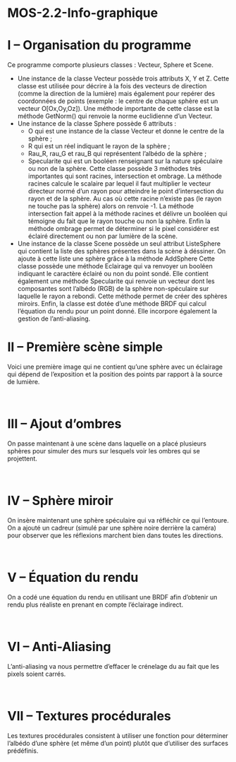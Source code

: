 # MOS-2.2-Info-graphique
# I – Organisation du programme
Ce programme comporte plusieurs classes : Vecteur, Sphere et Scene.
*	Une instance de la classe Vecteur possède trois attributs X, Y et Z. 
Cette classe est utilisée pour décrire à la fois des vecteurs de direction (comme la direction de la lumière) mais également pour repérer des coordonnées de points (exemple : le centre de chaque sphère est un vecteur O[Ox,Oy,Oz]).
Une méthode importante de cette classe est la méthode GetNorm() qui renvoie la norme euclidienne d’un Vecteur.
* Une instance de la classe Sphere possède 6 attributs : 
  *	O qui est une instance de la classe Vecteur et donne le centre de la sphère ;
  *	R qui est un réel indiquant le rayon de la sphère ;
  *	Rau_R, rau_G et rau_B qui représentent l’albédo de la sphère ;
  *	Specularite qui est un booléen renseignant sur la nature spéculaire ou non de la sphère.
Cette classe possède 3 méthodes très importantes qui sont racines, intersection et ombrage.
La méthode racines calcule le scalaire par lequel il faut multiplier le vecteur directeur normé d’un rayon pour atteindre le point d’intersection du rayon et de la sphère. Au cas où cette racine n’existe pas (le rayon ne touche pas la sphère) alors on renvoie -1.
La méthode intersection fait appel à la méthode racines et délivre un booléen qui témoigne du fait que le rayon touche ou non la sphère.
Enfin la méthode ombrage permet de déterminer si le pixel considérer est éclairé directement ou non par lumière de la scène.
* Une instance de la classe Scene possède un seul attribut ListeSphere qui contient la liste des sphères présentes dans la scène à déssiner.
On ajoute à cette liste une sphère grâce à la méthode AddSphere 
Cette classe possède une méthode Eclairage qui va renvoyer un booléen indiquant le caractère éclairé ou non du point sondé.
Elle contient également une méthode Specularite qui renvoie un vecteur dont les composantes sont l’albédo (RGB) de la sphère non-spéculaire sur laquelle le rayon a rebondi. Cette méthode permet de créer des sphères miroirs.
Enfin, la classe est dotée d’une méthode BRDF qui calcul l’équation du rendu pour un point donné. Elle incorpore également la gestion de l’anti-aliasing.
# II – Première scène simple
Voici une première image qui ne contient qu’une sphère avec un éclairage qui dépend de l’exposition et la position des points par rapport à la source de lumière.
 
 

# III – Ajout d’ombres 
On passe maintenant à une scène dans laquelle on a placé plusieurs sphères pour simuler des murs sur lesquels voir les ombres qui se projettent.
 
 

# IV – Sphère miroir
On insère maintenant une sphère spéculaire qui va réfléchir ce qui l’entoure. On a ajouté un cadreur (simulé par une sphère noire derrière la caméra) pour observer que les réflexions marchent bien dans toutes les directions.
 
 

# V – Équation du rendu 
On a codé une équation du rendu en utilisant une BRDF afin d’obtenir un rendu plus réaliste en prenant en compte l’éclairage indirect.
 
 

# VI – Anti-Aliasing
L’anti-aliasing va nous permettre d’effacer le crénelage du au fait que les pixels soient carrés.
 
 

# VII – Textures procédurales
Les textures procédurales consistent à utiliser une fonction pour déterminer l’albédo d’une sphère (et même d’un point) plutôt que d’utiliser des surfaces prédéfinis.
 

